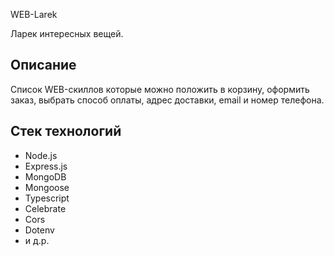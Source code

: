 WEB-Larek

Ларек интересных вещей.

## Описание

Список WEB-скиллов которые можно положить в корзину, оформить заказ, выбрать способ оплаты, адрес доставки, email и номер телефона. 

## Стек технологий

- Node.js
- Express.js
- MongoDB
- Mongoose
- Typescript
- Celebrate
- Cors
- Dotenv
- и д.р.
